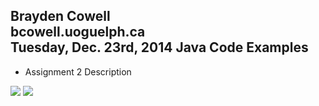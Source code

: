 Brayden Cowell <br>
bcowell.uoguelph.ca <br>
Tuesday, Dec. 23rd, 2014
Java Code Examples
------------
- Assignment 2 Description
<img src="https://cloud.githubusercontent.com/assets/10282189/5541266/c86b9194-8aa3-11e4-924b-ea385d9b72a5.jpg">
<img src="https://cloud.githubusercontent.com/assets/10282189/5541265/c863a10a-8aa3-11e4-97af-a380393a1e87.jpg">

